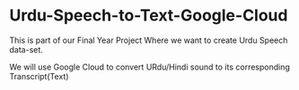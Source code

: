 # Urdu-Speech-to-Text-Google-Cloud
This is part of our Final Year Project Where we want to create Urdu Speech data-set.

We will use Google Cloud to convert URdu/Hindi sound to its corresponding Transcript(Text)
